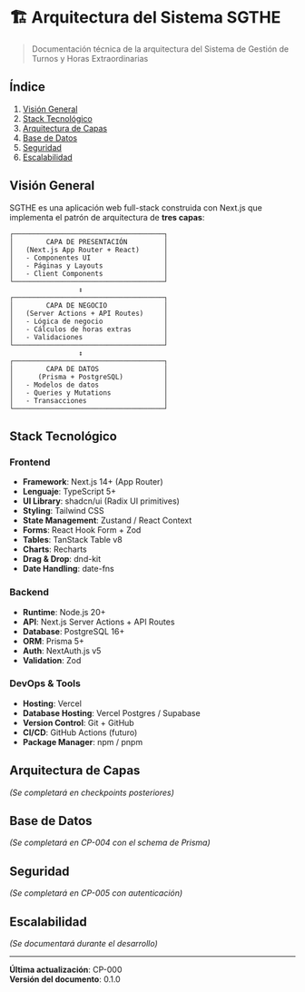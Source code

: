 # 🏗️ Arquitectura del Sistema SGTHE

> Documentación técnica de la arquitectura del Sistema de Gestión de Turnos y Horas Extraordinarias

## Índice
1. [Visión General](#visión-general)
2. [Stack Tecnológico](#stack-tecnológico)
3. [Arquitectura de Capas](#arquitectura-de-capas)
4. [Base de Datos](#base-de-datos)
5. [Seguridad](#seguridad)
6. [Escalabilidad](#escalabilidad)

## Visión General

SGTHE es una aplicación web full-stack construida con Next.js que implementa
el patrón de arquitectura de **tres capas**:

```
┌─────────────────────────────────────┐
│        CAPA DE PRESENTACIÓN         │
│   (Next.js App Router + React)      │
│   - Componentes UI                  │
│   - Páginas y Layouts               │
│   - Client Components               │
└─────────────────────────────────────┘
                 ↕️
┌─────────────────────────────────────┐
│        CAPA DE NEGOCIO              │
│   (Server Actions + API Routes)     │
│   - Lógica de negocio               │
│   - Cálculos de horas extras        │
│   - Validaciones                    │
└─────────────────────────────────────┘
                 ↕️
┌─────────────────────────────────────┐
│        CAPA DE DATOS                │
│      (Prisma + PostgreSQL)          │
│   - Modelos de datos                │
│   - Queries y Mutations             │
│   - Transacciones                   │
└─────────────────────────────────────┘
```

## Stack Tecnológico

### Frontend
- **Framework**: Next.js 14+ (App Router)
- **Lenguaje**: TypeScript 5+
- **UI Library**: shadcn/ui (Radix UI primitives)
- **Styling**: Tailwind CSS
- **State Management**: Zustand / React Context
- **Forms**: React Hook Form + Zod
- **Tables**: TanStack Table v8
- **Charts**: Recharts
- **Drag & Drop**: dnd-kit
- **Date Handling**: date-fns

### Backend
- **Runtime**: Node.js 20+
- **API**: Next.js Server Actions + API Routes
- **Database**: PostgreSQL 16+
- **ORM**: Prisma 5+
- **Auth**: NextAuth.js v5
- **Validation**: Zod

### DevOps & Tools
- **Hosting**: Vercel
- **Database Hosting**: Vercel Postgres / Supabase
- **Version Control**: Git + GitHub
- **CI/CD**: GitHub Actions (futuro)
- **Package Manager**: npm / pnpm

## Arquitectura de Capas

*(Se completará en checkpoints posteriores)*

## Base de Datos

*(Se completará en CP-004 con el schema de Prisma)*

## Seguridad

*(Se completará en CP-005 con autenticación)*

## Escalabilidad

*(Se documentará durante el desarrollo)*

---

**Última actualización**: CP-000  
**Versión del documento**: 0.1.0
